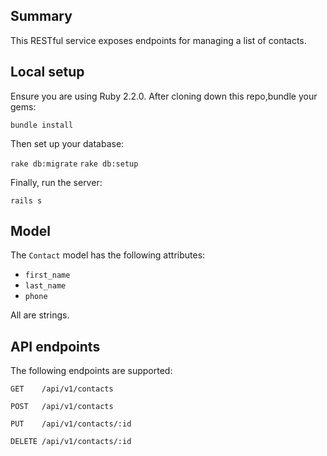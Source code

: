 ## Summary

This RESTful service exposes endpoints for managing a list of contacts.

## Local setup

Ensure you are using Ruby 2.2.0. After cloning down this repo,bundle your gems:

`bundle install`

Then set up your database:

`rake db:migrate`
`rake db:setup`

Finally, run the server:

`rails s`

## Model

The `Contact` model has the following attributes:

- `first_name`
- `last_name`
- `phone`

All are strings.

## API endpoints

The following endpoints are supported:

`GET    /api/v1/contacts`

`POST   /api/v1/contacts`

`PUT    /api/v1/contacts/:id`

`DELETE /api/v1/contacts/:id`
